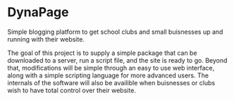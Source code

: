 DynaPage
========

Simple blogging platform to get school clubs and small buisnesses up and running with their website.

The goal of this project is to supply a simple package that can be downloaded to a server, run a script file, and the site is ready to go. Beyond that, modifications will be simple through an easy to use web interface, along with a simple scripting language for more advanced users. The internals of the software will also be availible when buisnesses or clubs wish to have total control over their website.
